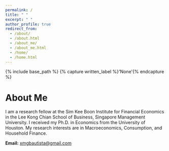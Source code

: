 ```yaml
---
permalink: /
title: " "
excerpt: " "
author_profile: true
redirect_from: 
  - /about/
  - /about.html
  - /about_me/
  - /about_me.html
  - /home/
  - /home.html
---
```


{% include base_path %}
{% capture written_label %}'None'{% endcapture %}

# About Me

I am a research fellow at the Sim Kee Boon Institute for Financial Economics in the Lee Kong Chian School of Business, Singapore Management University. I received my Ph.D. in Economics from the University of Houston. My research interests are in Macroeconomics, Consumption, and Household Finance.
<br>

**Email:** [xmgbautista@gmail.com](mailto:xmgbautista@gmail.com)